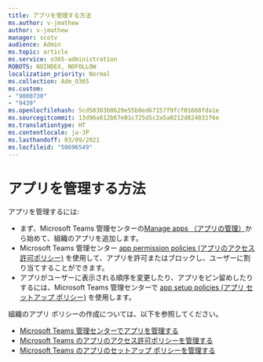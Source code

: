 ```yaml
---
title: アプリを管理する方法
ms.author: v-jmathew
author: v-jmathew
manager: scotv
audience: Admin
ms.topic: article
ms.service: o365-administration
ROBOTS: NOINDEX, NOFOLLOW
localization_priority: Normal
ms.collection: Adm_O365
ms.custom:
- "9000730"
- "9439"
ms.openlocfilehash: 5cd58303b0629e55b0ed67157f9fcf01668fda1e
ms.sourcegitcommit: 13d96a612b67e01c725d5c2a5a0212d824031f6e
ms.translationtype: HT
ms.contentlocale: ja-JP
ms.lasthandoff: 03/09/2021
ms.locfileid: "50696549"
---
```

# <a name="how-to-manage-an-app"></a>アプリを管理する方法

アプリを管理するには:

- まず、Microsoft Teams 管理センターの[Manage apps （アプリの管理）](https://admin.teams.microsoft.com/policies/manage-apps)から始めて、組織のアプリを追加します。
- Microsoft Teams 管理センター [app permission policies (アプリのアクセス許可ポリシー)](https://admin.teams.microsoft.com/policies/app-permission) を使用して、アプリを許可またはブロックし、ユーザーに割り当てすることができます。
- アプリがユーザーに表示される順序を変更したり、アプリをピン留めしたりするには、Microsoft Teams 管理センターで [app setup policies (アプリ セットアップ ポリシー)](https://admin.teams.microsoft.com/policies/app-setup) を使用します。

組織のアプリ ポリシーの作成については、以下を参照してください。

- [Microsoft Teams 管理センターでアプリを管理する](https://docs.microsoft.com/MicrosoftTeams/manage-apps)
- [Microsoft Teams のアプリのアクセス許可ポリシーを管理する](https://docs.microsoft.com/microsoftteams/teams-app-permission-policies)
- [Microsoft Teams のアプリのセットアップ ポリシーを管理する](https://docs.microsoft.com/microsoftteams/teams-app-setup-policies)
